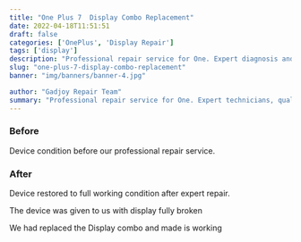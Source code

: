 ```yaml
---
title: "One Plus 7  Display Combo Replacement"
date: 2022-04-18T11:51:51
draft: false
categories: ['OnePlus', 'Display Repair']
tags: ['display']
description: "Professional repair service for One. Expert diagnosis and quality repairs in Bangalore."
slug: "one-plus-7-display-combo-replacement"
banner: "img/banners/banner-4.jpg"

author: "Gadjoy Repair Team"
summary: "Professional repair service for One. Expert technicians, quality parts, warranty included."
---
```


### Before

Device condition before our professional repair service.

### After

Device restored to full working condition after expert repair.

The device was given to us with display fully broken

We had replaced the Display combo and made is working